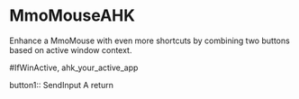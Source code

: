 # MmoMouseAHK

Enhance a MmoMouse with even more shortcuts by combining two buttons based on active window context.

#IfWinActive, ahk_your_active_app
 
  button1::
   SendInput A
  return
